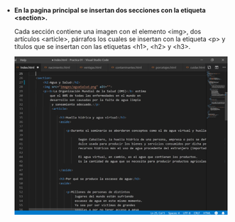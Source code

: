 -   **En la pagina principal se insertan dos secciones con la etiqueta
    \<section\>.**

    Cada sección contiene una imagen con el elemento \<img\>, dos artículos
    \<article\>, párrafos los cuales se insertan con la etiqueta \<p\> y títulos
    que se insertan con las etiquetas \<h1\>, \<h2\> y \<h3\>.

    ![](media/imagen1.jpg)

